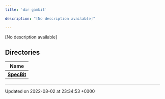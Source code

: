 ```yaml
---
title: 'dir gambit'

description: "[No description available]"

---
```







[No description available]

## Directories

| Name           |
| -------------- |
| **[SpecBit](/documentation/code/main/files/dir_6865c7f35052b24e2a97335b465981e3/#dir-specbit)**  |






-------------------------------

Updated on 2022-08-02 at 23:34:53 +0000
